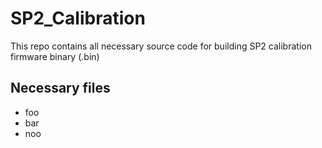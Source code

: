 # SP2_Calibration
This repo contains all necessary source code for building SP2 calibration firmware binary (.bin)


## Necessary files
- foo
- bar
- noo

